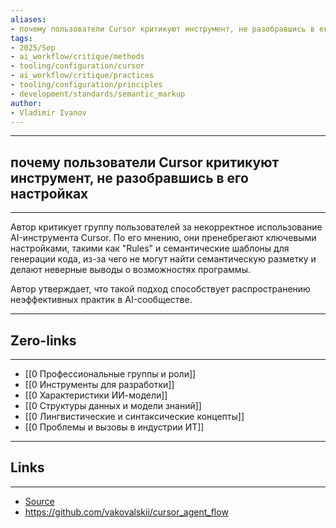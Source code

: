 ```yaml
---
aliases: 
- почему пользователи Сursor критикуют инструмент, не разобравшись в его настройках
tags:
- 2025/Sep
- ai_workflow/critique/methods
- tooling/configuration/cursor
- ai_workflow/critique/practices
- tooling/configuration/principles
- development/standards/semantic_markup
author:
- Vladimir Ivanov
---
```

-----
##  почему пользователи Сursor критикуют инструмент, не разобравшись в его настройках 
-----
Автор критикует группу пользователей за некорректное использование AI-инструмента Cursor. По его мнению, они пренебрегают ключевыми настройками, такими как "Rules" и семантические шаблоны для генерации кода, из-за чего не могут найти семантическую разметку и делают неверные выводы о возможностях программы. 

Автор утверждает, что такой подход способствует распространению неэффективных практик в AI-сообществе.

---
## Zero-links
---
- [[0 Профессиональные группы и роли]]
- [[0 Инструменты для разработки]]
- [[0 Характеристики ИИ-модели]]
- [[0 Структуры данных и модели знаний]]
- [[0 Лингвистические и синтаксические концепты]]
- [[0 Проблемы и вызовы в индустрии ИТ]]

---
## Links
---
- [Source](https://t.me/turboproject/2087)
- https://github.com/vakovalskii/cursor_agent_flow